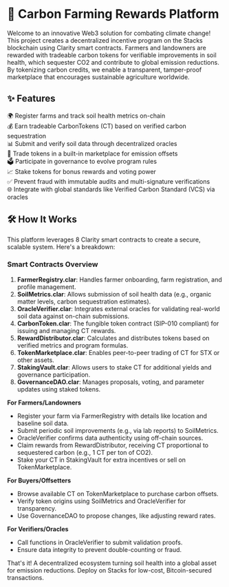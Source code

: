 # 🌱 Carbon Farming Rewards Platform

Welcome to an innovative Web3 solution for combating climate change! This project creates a decentralized incentive program on the Stacks blockchain using Clarity smart contracts. Farmers and landowners are rewarded with tradeable carbon tokens for verifiable improvements in soil health, which sequester CO2 and contribute to global emission reductions. By tokenizing carbon credits, we enable a transparent, tamper-proof marketplace that encourages sustainable agriculture worldwide.

## ✨ Features

🌍 Register farms and track soil health metrics on-chain  
💰 Earn tradeable CarbonTokens (CT) based on verified carbon sequestration  
📊 Submit and verify soil data through decentralized oracles  
🔄 Trade tokens in a built-in marketplace for emission offsets  
🗳️ Participate in governance to evolve program rules  
📈 Stake tokens for bonus rewards and voting power  
✅ Prevent fraud with immutable audits and multi-signature verifications  
🌐 Integrate with global standards like Verified Carbon Standard (VCS) via oracles  

## 🛠 How It Works

This platform leverages 8 Clarity smart contracts to create a secure, scalable system. Here's a breakdown:

### Smart Contracts Overview
1. **FarmerRegistry.clar**: Handles farmer onboarding, farm registration, and profile management.  
2. **SoilMetrics.clar**: Allows submission of soil health data (e.g., organic matter levels, carbon sequestration estimates).  
3. **OracleVerifier.clar**: Integrates external oracles for validating real-world soil data against on-chain submissions.  
4. **CarbonToken.clar**: The fungible token contract (SIP-010 compliant) for issuing and managing CT rewards.  
5. **RewardDistributor.clar**: Calculates and distributes tokens based on verified metrics and program formulas.  
6. **TokenMarketplace.clar**: Enables peer-to-peer trading of CT for STX or other assets.  
7. **StakingVault.clar**: Allows users to stake CT for additional yields and governance participation.  
8. **GovernanceDAO.clar**: Manages proposals, voting, and parameter updates using staked tokens.

**For Farmers/Landowners**  
- Register your farm via FarmerRegistry with details like location and baseline soil data.  
- Submit periodic soil improvements (e.g., via lab reports) to SoilMetrics.  
- OracleVerifier confirms data authenticity using off-chain sources.  
- Claim rewards from RewardDistributor, receiving CT proportional to sequestered carbon (e.g., 1 CT per ton of CO2).  
- Stake your CT in StakingVault for extra incentives or sell on TokenMarketplace.

**For Buyers/Offsetters**  
- Browse available CT on TokenMarketplace to purchase carbon offsets.  
- Verify token origins using SoilMetrics and OracleVerifier for transparency.  
- Use GovernanceDAO to propose changes, like adjusting reward rates.

**For Verifiers/Oracles**  
- Call functions in OracleVerifier to submit validation proofs.  
- Ensure data integrity to prevent double-counting or fraud.

That's it! A decentralized ecosystem turning soil health into a global asset for emission reductions. Deploy on Stacks for low-cost, Bitcoin-secured transactions.